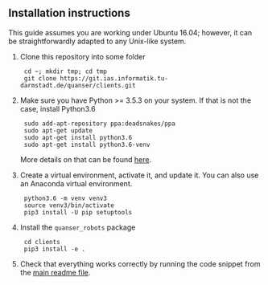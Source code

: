 Installation instructions
-------------------------

This guide assumes you are working under Ubuntu 16.04;
however, it can be straightforwardly adapted to any Unix-like system.

1. Clone this repository into some folder

        cd ~; mkdir tmp; cd tmp
        git clone https://git.ias.informatik.tu-darmstadt.de/quanser/clients.git

2. Make sure you have Python >= 3.5.3 on your system. If that is not the case,
   install Python3.6

        sudo add-apt-repository ppa:deadsnakes/ppa
        sudo apt-get update
        sudo apt-get install python3.6
        sudo apt-get install python3.6-venv
    
    More details on that can be found [here](https://askubuntu.com/questions/865554/how-do-i-install-python-3-6-using-apt-get).

3. Create a virtual environment, activate it, and update it.
   You can also use an Anaconda virtual environment.

        python3.6 -m venv venv3
        source venv3/bin/activate
        pip3 install -U pip setuptools

4. Install the `quanser_robots` package

        cd clients
        pip3 install -e .

5. Check that everything works correctly by running the code snippet
   from the [main readme file](../Readme.md).
